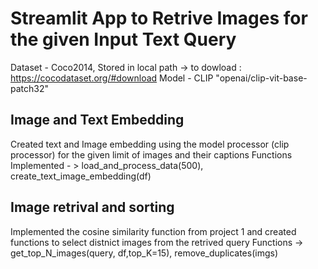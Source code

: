 # Streamlit App to Retrive Images for the given Input Text Query
Dataset - Coco2014, Stored in local path -> to dowload : https://cocodataset.org/#download
Model - CLIP "openai/clip-vit-base-patch32"

## Image and Text Embedding
Created text and Image embedding using the model processor (clip processor) for the given limit of images and their captions
    Functions Implemented - > load_and_process_data(500), create_text_image_embedding(df) 

## Image retrival and sorting
Implemented the cosine similarity function from project 1 and created functions to select distnict images from the retrived query 
    Functions ->  get_top_N_images(query, df,top_K=15), remove_duplicates(imgs)